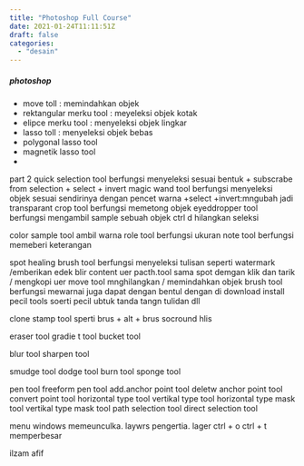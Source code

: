 ```yaml
---
title: "Photoshop Full Course"
date: 2021-01-24T11:11:51Z
draft: false
categories:
  - "desain"
---
```


##### photoshop
- move toll : memindahkan objek
- rektangular merku tool : meyeleksi objek kotak
- elipce merku tool : menyeleksi objek lingkar
- lasso toll : menyeleksi objek bebas
- polygonal lasso tool
- magnetik lasso tool
- 
part 2
quick selection tool berfungsi menyeleksi sesuai bentuk + subscrabe from selection + select + invert
magic wand tool berfungsi menyeleksi objek sesuai sendirinya dengan pencet warna +select +invert:mngubah jadi transparant
crop tool berfungsi memetong objek
eyeddropper tool berfungsi mengambil sample sebuah objek
 ctrl d hilangkan seleksi

color sample tool ambil warna
role tool berfungsi ukuran 
note tool berfungsi memeberi keterangan

spot healing brush tool berfungsi menyeleksi tulisan seperti watermark /emberikan edek blir 
content uer
pacth.tool sama spot demgan klik dan tarik / mengkopi
uer move tool mnghilangkan / memindahkan objek
brush tool berfungsi mewarnai juga dapat dengan bentul dengan di download
install 
pecil tools soerti pecil ubtuk tanda tangn tulidan dll

clone stamp tool sperti brus + alt + brus socround hlis


eraser tool
gradie t tool
bucket tool


blur tool
sharpen tool

smudge tool
dodge tool
burn tool
sponge tool


pen tool 
freeform pen tool
add.anchor point tool
deletw anchor point tool
convert point tool
horizontal type tool
vertikal type tool
horizontal type mask tool
vertikal type mask tool
path selection tool 
direct selection tool




menu windows memeunculka. laywrs
pengertia. lager
ctrl + o
ctrl + t memperbesar


ilzam afif